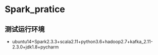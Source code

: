 # Spark_pratice

## 测试运行环境
- ubuntu14+Spark2.3.3+scala2.11+python3.6+hadoop2.7+kafka_2.11-2.3.0+jdk1.8+pycharm
